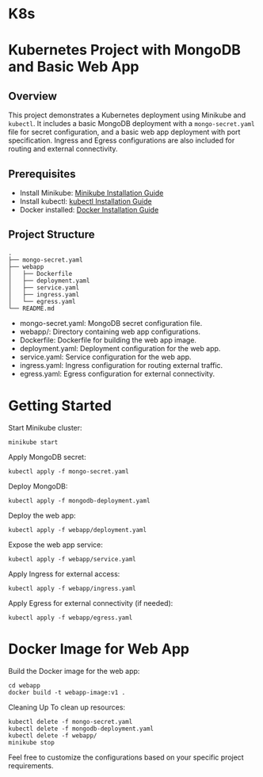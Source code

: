 # K8s

# Kubernetes Project with MongoDB and Basic Web App

## Overview

This project demonstrates a Kubernetes deployment using Minikube and `kubectl`. It includes a basic MongoDB deployment with a `mongo-secret.yaml` file for secret configuration, and a basic web app deployment with port specification. Ingress and Egress configurations are also included for routing and external connectivity.

## Prerequisites

- Install Minikube: [Minikube Installation Guide](https://minikube.sigs.k8s.io/docs/start/)
- Install kubectl: [kubectl Installation Guide](https://kubernetes.io/docs/tasks/tools/install-kubectl/)
- Docker installed: [Docker Installation Guide](https://docs.docker.com/get-docker/)

## Project Structure

```plaintext
.
├── mongo-secret.yaml
├── webapp
│   ├── Dockerfile
│   ├── deployment.yaml
│   ├── service.yaml
│   ├── ingress.yaml
│   └── egress.yaml
└── README.md

```

* mongo-secret.yaml: MongoDB secret configuration file.
* webapp/: Directory containing web app configurations.
* Dockerfile: Dockerfile for building the web app image.
* deployment.yaml: Deployment configuration for the web app.
* service.yaml: Service configuration for the web app.
* ingress.yaml: Ingress configuration for routing external traffic.
* egress.yaml: Egress configuration for external connectivity.

# Getting Started

Start Minikube cluster:

```
minikube start
```

Apply MongoDB secret:

```
kubectl apply -f mongo-secret.yaml
```

Deploy MongoDB:

```
kubectl apply -f mongodb-deployment.yaml
```

Deploy the web app:

```
kubectl apply -f webapp/deployment.yaml
```

Expose the web app service:

```
kubectl apply -f webapp/service.yaml
```

Apply Ingress for external access:

```
kubectl apply -f webapp/ingress.yaml
```

Apply Egress for external connectivity (if needed):

```
kubectl apply -f webapp/egress.yaml
```
# Docker Image for Web App

Build the Docker image for the web app:

```
cd webapp
docker build -t webapp-image:v1 .
```

Cleaning Up
To clean up resources:

```
kubectl delete -f mongo-secret.yaml
kubectl delete -f mongodb-deployment.yaml
kubectl delete -f webapp/
minikube stop
```

Feel free to customize the configurations based on your specific project requirements.
